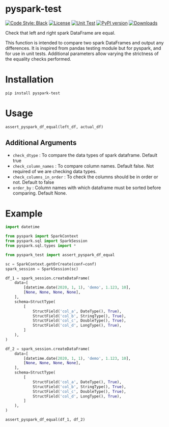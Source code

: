 # pyspark-test

[![Code Style: Black](https://img.shields.io/badge/code%20style-black-black.svg)](https://github.com/ambv/black)
[![License](https://img.shields.io/badge/license-Apache%202.0-blue.svg)](https://opensource.org/licenses/Apache-2.0)
[![Unit Test](https://github.com/debugger24/pyspark-test/workflows/Unit%20Test/badge.svg?branch=main)](https://github.com/debugger24/pyspark-test/actions?query=workflow%3A%22Unit+Test%22)
[![PyPI version](https://badge.fury.io/py/pyspark-test.svg)](https://badge.fury.io/py/pyspark-test)
[![Downloads](https://pepy.tech/badge/pyspark-test)](https://pepy.tech/project/pyspark-test)

Check that left and right spark DataFrame are equal.

This function is intended to compare two spark DataFrames and output any differences. It is inspired from pandas testing module but for pyspark, and for use in unit tests. Additional parameters allow varying the strictness of the equality checks performed.

# Installation

```
pip install pyspark-test
```

# Usage

```py
assert_pyspark_df_equal(left_df, actual_df)
```

## Additional Arguments

* `check_dtype` : To compare the data types of spark dataframe. Default true
* `check_column_names` : To compare column names. Default false. Not required of we are checking data types.
* `check_columns_in_order` : To check the columns should be in order or not. Default to false
* `order_by` : Column names with which dataframe must be sorted before comparing. Default None.

# Example

```py
import datetime

from pyspark import SparkContext
from pyspark.sql import SparkSession
from pyspark.sql.types import *

from pyspark_test import assert_pyspark_df_equal

sc = SparkContext.getOrCreate(conf=conf)
spark_session = SparkSession(sc)

df_1 = spark_session.createDataFrame(
    data=[
        [datetime.date(2020, 1, 1), 'demo', 1.123, 10],
        [None, None, None, None],
    ],
    schema=StructType(
        [
            StructField('col_a', DateType(), True),
            StructField('col_b', StringType(), True),
            StructField('col_c', DoubleType(), True),
            StructField('col_d', LongType(), True),
        ]
    ),
)

df_2 = spark_session.createDataFrame(
    data=[
        [datetime.date(2020, 1, 1), 'demo', 1.123, 10],
        [None, None, None, None],
    ],
    schema=StructType(
        [
            StructField('col_a', DateType(), True),
            StructField('col_b', StringType(), True),
            StructField('col_c', DoubleType(), True),
            StructField('col_d', LongType(), True),
        ]
    ),
)

assert_pyspark_df_equal(df_1, df_2)
```
